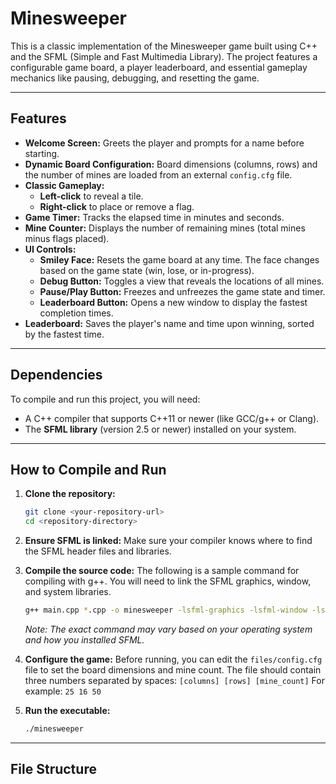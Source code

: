# Minesweeper

This is a classic implementation of the Minesweeper game built using C++ and the SFML (Simple and Fast Multimedia Library). The project features a configurable game board, a player leaderboard, and essential gameplay mechanics like pausing, debugging, and resetting the game.

---

## Features

-   **Welcome Screen:** Greets the player and prompts for a name before starting.
-   **Dynamic Board Configuration:** Board dimensions (columns, rows) and the number of mines are loaded from an external `config.cfg` file.
-   **Classic Gameplay:**
    -   **Left-click** to reveal a tile.
    -   **Right-click** to place or remove a flag.
-   **Game Timer:** Tracks the elapsed time in minutes and seconds.
-   **Mine Counter:** Displays the number of remaining mines (total mines minus flags placed).
-   **UI Controls:**
    -   **Smiley Face:** Resets the game board at any time. The face changes based on the game state (win, lose, or in-progress).
    -   **Debug Button:** Toggles a view that reveals the locations of all mines.
    -   **Pause/Play Button:** Freezes and unfreezes the game state and timer.
    -   **Leaderboard Button:** Opens a new window to display the fastest completion times.
-   **Leaderboard:** Saves the player's name and time upon winning, sorted by the fastest time.

---

## Dependencies

To compile and run this project, you will need:

-   A C++ compiler that supports C++11 or newer (like GCC/g++ or Clang).
-   The **SFML library** (version 2.5 or newer) installed on your system.

---

## How to Compile and Run

1.  **Clone the repository:**
    ```bash
    git clone <your-repository-url>
    cd <repository-directory>
    ```

2.  **Ensure SFML is linked:** Make sure your compiler knows where to find the SFML header files and libraries.

3.  **Compile the source code:**
    The following is a sample command for compiling with g++. You will need to link the SFML graphics, window, and system libraries.

    ```bash
    g++ main.cpp *.cpp -o minesweeper -lsfml-graphics -lsfml-window -lsfml-system
    ```
    *Note: The exact command may vary based on your operating system and how you installed SFML.*

4.  **Configure the game:**
    Before running, you can edit the `files/config.cfg` file to set the board dimensions and mine count. The file should contain three numbers separated by spaces:
    `[columns] [rows] [mine_count]`
    For example:
    `25 16 50`

5.  **Run the executable:**
    ```bash
    ./minesweeper
    ```

---

## File Structure
